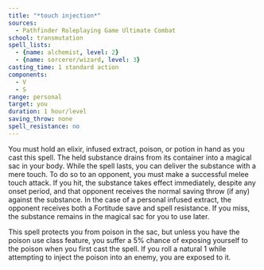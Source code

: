 ```yaml
---
title: "*touch injection*"
sources:
  - Pathfinder Roleplaying Game Ultimate Combat
school: transmutation
spell_lists:
  - {name: alchemist, level: 2}
  - {name: sorcerer/wizard, level: 3}
casting_time: 1 standard action
components:
  - V
  - S
range: personal
target: you
duration: 1 hour/level
saving_throw: none
spell_resistance: no
---
```


You must hold an elixir, infused extract, poison, or potion in hand as you cast this spell. The held substance drains from its container into a magical sac in your body. While the spell lasts, you can deliver the substance with a mere touch. To do so to an opponent, you must make a successful melee touch attack. If you hit, the substance takes effect immediately, despite any onset period, and that opponent receives the normal saving throw (if any) against the substance. In the case of a personal infused extract, the opponent receives both a Fortitude save and spell resistance. If you miss, the substance remains in the magical sac for you to use later.

This spell protects you from poison in the sac, but unless you have the poison use class feature, you suffer a 5% chance of exposing yourself to the poison when you first cast the spell. If you roll a natural 1 while attempting to inject the poison into an enemy, you are exposed to it.

